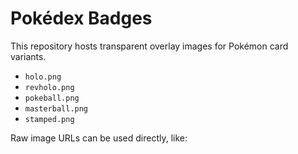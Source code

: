 # Pokédex Badges

This repository hosts transparent overlay images for Pokémon card variants.

- `holo.png`
- `revholo.png`
- `pokeball.png`
- `masterball.png`
- `stamped.png`

Raw image URLs can be used directly, like:

